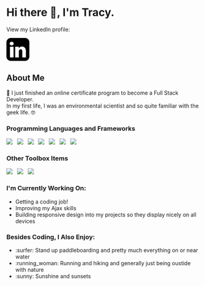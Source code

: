 # Hi there 👋, I'm Tracy.

<p>View my LinkedIn profile:</p>
<a href="https://www.linkedin.com/in/tracy-schuh-087074229/"><img src ="https://github.com/tracyschuh/tracyschuh/blob/main/linkedin-black-icon.jpg" width="60px" height="60px"></a>

## About Me 

:raised_hands: I just finished an online certificate program to become a Full Stack Developer.<br>
In my first life, I was an environmental scientist and so quite familiar with the geek life. 🤓 <br>

### Programming Languages and Frameworks<br>
<p>
<img src="https://img.shields.io/badge/HTML5-E34F26?style=for-the-badge&logo=html5&logoColor=white">&nbsp;&nbsp;
<img src="https://img.shields.io/badge/CSS3-1572B6?style=for-the-badge&logo=css3&logoColor=white">&nbsp;&nbsp;
<img src="https://img.shields.io/badge/JavaScript-323330?style=for-the-badge&logo=javascript&logoColor=F7DF1E">&nbsp;&nbsp;
<img src="https://img.shields.io/badge/jQuery-0769AD?style=for-the-badge&logo=jquery&logoColor=white">&nbsp;&nbsp;
<img src="https://img.shields.io/badge/PHP-777BB4?style=for-the-badge&logo=php&logoColor=white">&nbsp;&nbsp;
<img src="https://img.shields.io/badge/MySQL-005C84?style=for-the-badge&logo=mysql&logoColor=white">&nbsp;&nbsp;
<img src="https://img.shields.io/badge/Xampp-F37623?style=for-the-badge&logo=xampp&logoColor=white">
</p>

### Other Toolbox Items
<p>
<img src="https://img.shields.io/badge/Visual_Studio_Code-0078D4?style=for-the-badge&logo=visual%20studio%20code&logoColor=white">&nbsp;&nbsp;
<img src="https://img.shields.io/badge/gimp-5C5543?style=for-the-badge&logo=gimp&logoColor=white">&nbsp;&nbsp;
<img src="https://img.shields.io/badge/Canva-%2300C4CC.svg?&style=for-the-badge&logo=Canva&logoColor=white">
</p>

### I'm Currently Working On:
<ul>
  <li>Getting a coding job!</li>
  <li>Improving my Ajax skills</li>
  <li>Building responsive design into my projects so they display nicely on all devices</li>
</ul>

### Besides Coding, I Also Enjoy:
<ul>
  <li>:surfer: Stand up paddleboarding and pretty much everything on or near water</li>
  <li>:running_woman: Running and hiking and generally just being oustide with nature</li>
  <li>:sunny: Sunshine and sunsets</li>
</ul>
 
<!--
**tracyschuh/tracyschuh** is a ✨ _special_ ✨ repository because its `README.md` (this file) appears on your GitHub profile.

Here are some ideas to get you started:

- 🔭 I’m currently working on ...
- 🌱 I’m currently learning ...
- 👯 I’m looking to collaborate on ...
- 🤔 I’m looking for help with ...
- 💬 Ask me about ...
- 📫 How to reach me: ...
- 😄 Pronouns: ...
- ⚡ Fun fact: ...
-->
